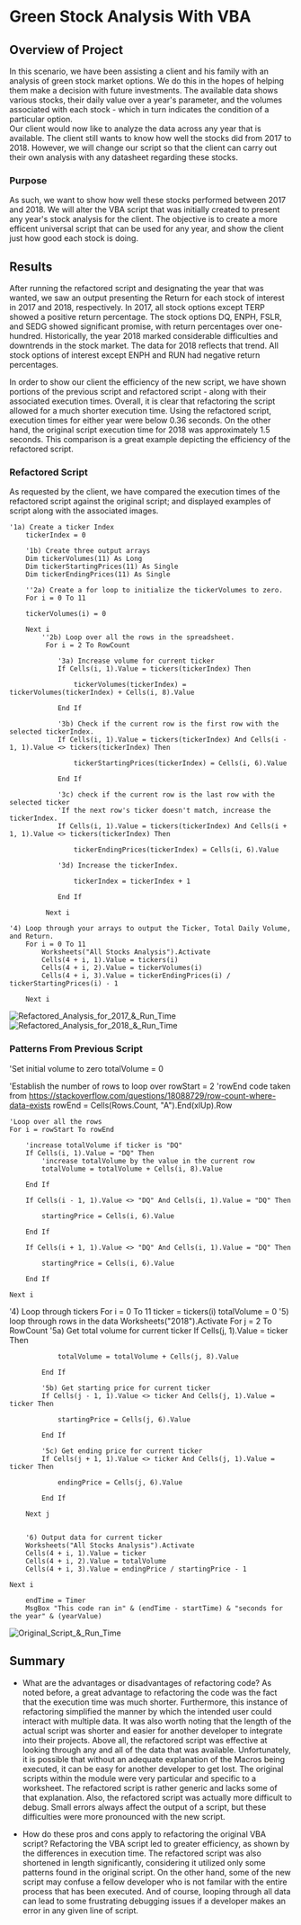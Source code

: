 # Green Stock Analysis With VBA

## Overview of Project 
In this scenario, we have been assisting a client and his family with an analysis of green stock market options. We do this in the hopes of helping them make a decision with future investments. The available data shows various stocks, their daily value over a year's parameter, and the volumes associated with each stock - which in turn indicates the condition of a particular option.  
Our client would now like to analyze the data across any year that is available. The client still wants to know how well the stocks did from 2017 to 2018. However, we will change our script so that the client can carry out their own analysis with any datasheet regarding these stocks.

### Purpose
As such, we want to show how well these stocks performed between 2017 and 2018. We will alter the VBA script that was initially created to present any year's stock analysis for the client. The objective is to create a more efficent universal script that can be used for any year, and show the client just how good each stock is doing. 

## Results 
After running the refactored script and designating the year that was wanted, we saw an output presenting the Return for each stock of interest in 2017 and 2018, respectively. In 2017, all stock options except TERP showed a positive return percentage. The stock options DQ, ENPH, FSLR, and SEDG showed significant promise, with return percentages over one-hundred. 
Historically, the year 2018 marked considerable difficulties and downtrends in the stock market. The data for 2018 reflects that trend. All stock options of interest except ENPH and RUN had negative return percentages. 

In order to show our client the efficiency of the new script, we have shown portions of the previous script and refactored script - along with their associated execution times. Overall, it is clear that refactoring the script allowed for a much shorter execution time. 
Using the refactored script, execution times for either year were below 0.36 seconds. On the other hand, the original script execution time for 2018 was approximately 1.5 seconds. This comparison is a great example depicting the efficiency of the refactored script. 

### Refactored Script 
As requested by the client, we have compared the execution times of the refactored script against the original script; and displayed examples of script along with the associated images. 
 
	
	'1a) Create a ticker Index
        tickerIndex = 0
      
        '1b) Create three output arrays
        Dim tickerVolumes(11) As Long
        Dim tickerStartingPrices(11) As Single
        Dim tickerEndingPrices(11) As Single
    
        ''2a) Create a for loop to initialize the tickerVolumes to zero.
        For i = 0 To 11
       
        tickerVolumes(i) = 0
        
        Next i
            ''2b) Loop over all the rows in the spreadsheet.
             For i = 2 To RowCount
    
                '3a) Increase volume for current ticker
                If Cells(i, 1).Value = tickers(tickerIndex) Then
                
                    tickerVolumes(tickerIndex) = tickerVolumes(tickerIndex) + Cells(i, 8).Value
                
                End If
            
                '3b) Check if the current row is the first row with the selected tickerIndex.
                If Cells(i, 1).Value = tickers(tickerIndex) And Cells(i - 1, 1).Value <> tickers(tickerIndex) Then
                
                    tickerStartingPrices(tickerIndex) = Cells(i, 6).Value
            
                End If
        
                '3c) check if the current row is the last row with the selected ticker
                'If the next row's ticker doesn't match, increase the tickerIndex.
                If Cells(i, 1).Value = tickers(tickerIndex) And Cells(i + 1, 1).Value <> tickers(tickerIndex) Then
                
                    tickerEndingPrices(tickerIndex) = Cells(i, 6).Value
            
                '3d) Increase the tickerIndex.
               
                    tickerIndex = tickerIndex + 1
            
                End If
    
             Next i
    
    '4) Loop through your arrays to output the Ticker, Total Daily Volume, and Return.
        For i = 0 To 11
            Worksheets("All Stocks Analysis").Activate
            Cells(4 + i, 1).Value = tickers(i)
            Cells(4 + i, 2).Value = tickerVolumes(i)
            Cells(4 + i, 3).Value = tickerEndingPrices(i) / tickerStartingPrices(i) - 1
            
        Next i

![Refactored_Analysis_for_2017_&_Run_Time](https://github.com/JV348/stock-analysis/blob/211858ae7111e37e8e6470935c61b562ffc21965/Resources/VBA_Challenge_2017.png)
![Refactored_Analysis_for_2018_&_Run_Time](https://github.com/JV348/stock-analysis/blob/211858ae7111e37e8e6470935c61b562ffc21965/Resources/VBA_Challenge_2018.png)


### Patterns From Previous Script

  'Set initial volume to zero
    totalVolume = 0

  'Establish the number of rows to loop over
    rowStart = 2
    'rowEnd code taken from https://stackoverflow.com/questions/18088729/row-count-where-data-exists
    rowEnd = Cells(Rows.Count, "A").End(xlUp).Row

    'Loop over all the rows
    For i = rowStart To rowEnd
    
        'increase totalVolume if ticker is "DQ"
        If Cells(i, 1).Value = "DQ" Then
            'increase totalVolume by the value in the current row
            totalVolume = totalVolume + Cells(i, 8).Value
    
        End If
        
        If Cells(i - 1, 1).Value <> "DQ" And Cells(i, 1).Value = "DQ" Then
        
            startingPrice = Cells(i, 6).Value
        
        End If
        
        If Cells(i + 1, 1).Value <> "DQ" And Cells(i, 1).Value = "DQ" Then
        
            startingPrice = Cells(i, 6).Value
        
        End If
        
    Next i

 '4) Loop through tickers
    For i = 0 To 11
        ticker = tickers(i)
        totalVolume = 0
            '5) loop through rows in the data
             Worksheets("2018").Activate
            For j = 2 To RowCount
            '5a) Get total volume for current ticker
            If Cells(j, 1).Value = ticker Then
                
                totalVolume = totalVolume + Cells(j, 8).Value
            
            End If
            
            '5b) Get starting price for current ticker
            If Cells(j - 1, 1).Value <> ticker And Cells(j, 1).Value = ticker Then
                
                startingPrice = Cells(j, 6).Value
                
            End If
            
            '5c) Get ending price for current ticker
            If Cells(j + 1, 1).Value <> ticker And Cells(j, 1).Value = ticker Then
                
                endingPrice = Cells(j, 6).Value
                
            End If
            
        Next j
    
            
        '6) Output data for current ticker
        Worksheets("All Stocks Analysis").Activate
        Cells(4 + i, 1).Value = ticker
        Cells(4 + i, 2).Value = totalVolume
        Cells(4 + i, 3).Value = endingPrice / startingPrice - 1
        
    Next i
    
        endTime = Timer
        MsgBox "This code ran in" & (endTime - startTime) & "seconds for the year" & (yearValue)

![Original_Script_&_Run_Time](https://github.com/JV348/stock-analysis/blob/ce0ef032166ac698d6ec3bbb585f7a094f3be7d1/Resources/Original_script.png)
 	  
## Summary

- What are the advantages or disadvantages of refactoring code?
As noted before, a great advantage to refactoring the code was the fact that the execution time was much shorter. Furthermore, this instance of refactoring simplified the manner by which the intended user could interact with multiple data. It was also worth noting that the length of the actual script was shorter and easier for another developer to integrate into their projects. Above all, the refactored script was effective at looking through any and all of the data that was available.
Unfortunately, it is possible that without an adequate explanation of the Macros being executed, it can be easy for another developer to get lost. The original scripts within the module were very particular and specific to a worksheet. The refactored script is rather generic and lacks some of that explanation. Also, the refactored script was actually more difficult to debug. Small errors always affect the output of a script, but these difficulties were more pronounced with the new script. 

- How do these pros and cons apply to refactoring the original VBA script?
Refactoring the VBA script led to greater efficiency, as shown by the differences in execution time. The refactored script was also shortened in length significantly, considering it utilized only some patterns found in the original script. 
On the other hand, some of the new script may confuse a fellow developer who is not familar with the entire process that has been executed. And of course, looping through all data can lead to some frustrating debugging issues if a developer makes an error in any given line of script. 